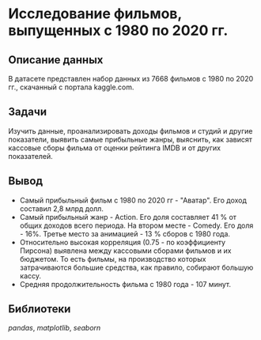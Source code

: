 # Исследование фильмов, выпущенных с 1980 по 2020 гг.

## Описание данных

В датасете представлен набор данных из 7668 фильмов с 1980 по 2020 гг., скачанный с портала kaggle.com.

## Задачи

Изучить данные, проанализировать доходы фильмов и студий и другие показатели, выявить самые прибыльные жанры, выяснить, как зависят кассовые сборы фильма от оценки рейтинга IMDB и от других показателей.

## Вывод

- Самый прибыльный фильм с 1980 по 2020 гг - "Аватар". Его доход составил 2,8 млрд долл.
- Самый прибыльный жанр - Action. Его доля составляет 41 % от общих доходов всего периода. На втором месте - Comedy. Его доля - 16%. Третье место за анимацией - 13 % сборов с 1980 года.
- Относительно высокая корреляция (0.75 - по коэффициенту Пирсона) выявлена между кассовыми сборами фильмов и их бюджетом. То есть фильмы, на производство которых затрачиваются большие средства, как правило, собирают большую кассу.
- Средняя продолжительность фильма с 1980 года - 107 минут.

## Библиотеки
*pandas*, *matplotlib*, *seaborn*
